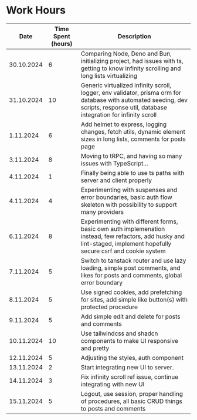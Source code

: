 # Work Hours

| Date       | Time Spent (hours) | Description                                                                                                                                                                      |
| ---------- | ------------------ | -------------------------------------------------------------------------------------------------------------------------------------------------------------------------------- |
| 30.10.2024 | 6                  | Comparing Node, Deno and Bun, initializing project, had issues with ts, getting to know infinity scrolling and long lists virtualizing                                           |
| 31.10.2024 | 10                 | Generic virtualized infinity scroll, logger, env validator, prisma orm for database with automated seeding, dev scripts, response util, database integration for infinity scroll |
| 1.11.2024  | 6                  | Add helmet to express, logging changes, fetch utils, dynamic element sizes in long lists, comments for posts page                                                                |
| 3.11.2024  | 8                  | Moving to tRPC, and having so many issues with TypeScript...                                                                                                                     |
| 4.11.2024  | 1                  | Finally being able to use ts paths with server and client properly                                                                                                               |
| 4.11.2024  | 4                  | Experimenting with suspenses and error boundaries, basic auth flow skeleton with possibility to support many providers                                                           |
| 6.11.2024  | 8                  | Experimenting with different forms, basic own auth implemenation instead, few refactors, add husky and lint-staged, implement hopefully secure csrf and cookie system            |
| 7.11.2024  | 5                  | Switch to tanstack router and use lazy loading, simple post comments, and likes for posts and comments, global error boundary                                                    |
| 8.11.2024  | 5                  | Use signed cookies, add prefetching for sites, add simple like button(s) with protected procedure                                                                                |
| 9.11.2024  | 5                  | Add simple edit and delete for posts and comments                                                                                                                                |
| 10.11.2024 | 10                 | Use tailwindcss and shadcn components to make UI responsive and pretty                                                                                                           |
| 12.11.2024 | 5                  | Adjusting the styles, auth component                                                                                                                                             |
| 13.11.2024 | 2                  | Start integrating new UI to server.                                                                                                                                              |
| 14.11.2024 | 3                  | Fix infinity scroll ref issue, continue integrating with new UI                                                                                                                  |
| 15.11.2024 | 5                  | Logout, use session, proper handling of procedures, all basic CRUD things to posts and comments                                                                                  |
